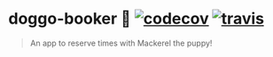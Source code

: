 # doggo-booker :dog: [![codecov](https://codecov.io/gh/arrested-developer/doggo-booker/branch/master/graph/badge.svg)](https://codecov.io/gh/arrested-developer/doggo-booker) [![travis](https://api.travis-ci.org/arrested-developer/doggo-booker.svg?branch=master)](https://travis-ci.org/arrested-developer/doggo-booker)
> An app to reserve times with Mackerel the puppy!
